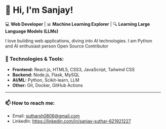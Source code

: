 # 👋 Hi, I'm Sanjay!

💻 **Web Developer** | 📊 **Machine Learning Explorer** | 🔍 **Learning Large Language Models (LLMs)**

I love building web applications, diving into AI technologies.
I am Python and AI enthusiast person
Open Source Contributor


### 🚀 Technologies & Tools:
- **Frontend:** React.js, HTML5, CSS3, JavaScript, Tailwind CSS
- **Backend:** Node.js, Flask, MySQL
- **AI/ML:** Python, Scikit-learn, LLM
- **Other:** Git, Docker, GitHub Actions

---

### 📫 How to reach me:
- Email: sutharsh0806@gmail.com
- LinkedIn: https://linkedin.com/in/sanjay-suthar-621921227
